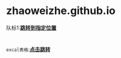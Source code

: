 # zhaoweizhe.github.io
队标1:[**跳转到指定位置**](https://zhaoweizhe.github.io/mylogo.png)
#
`excal表格`:[**点击跳转**](https://zhaoweizhe.github.io/test.zip)
